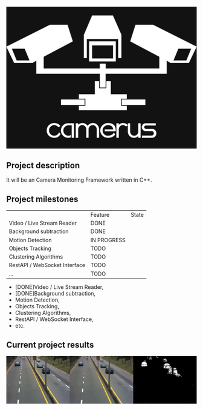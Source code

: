 ![camerus_logo](https://github.com/pz0/Camerus/blob/master/logo.png)

<h2>Project description</h2>
It will be an Camera Monitoring Framework written in C++.

<h2>Project milestones</h2>
<table>
    <th>
        <td>Feature</td><td>State</td>
    </th>
    <tr>
        <td>Video / Live Stream Reader</td><td>DONE</td>
    </tr>
    <tr>
        <td>Background subtraction</td><td>DONE</td>
    </tr>
    <tr>
        <td>Motion Detection</td><td>IN PROGRESS</td>
    </tr>
    <tr>
        <td>Objects Tracking</td><td>TODO</td>
    </tr>
    <tr>
        <td>Clustering Algorithms</td><td>TODO</td>
    </tr>
    <tr>
        <td>RestAPI / WebSocket Interface</td><td>TODO</td>
    </tr>
    <tr>
        <td>...</td><td>TODO</td>
    </tr>
</table>

<ul>
<li><span>[DONE]</span>Video / Live Stream Reader,</li>
<li><span>[DONE]</span>Background subtraction,</li>
<li>Motion Detection,</li>
<li>Objects Tracking,</li>
<li>Clustering Algorithms,</li>
<li>RestAPI / WebSocket Interface,</li>
<li>etc.</li>
</ul>

<h2>Current project results</h2>
<img src="https://github.com/pz0/Camerus/blob/master/resources/res1.gif"></img>